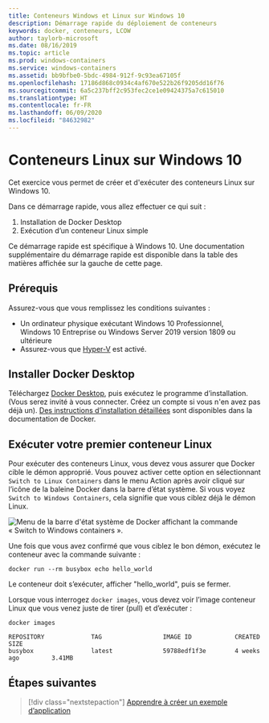 ```yaml
---
title: Conteneurs Windows et Linux sur Windows 10
description: Démarrage rapide du déploiement de conteneurs
keywords: docker, conteneurs, LCOW
author: taylorb-microsoft
ms.date: 08/16/2019
ms.topic: article
ms.prod: windows-containers
ms.service: windows-containers
ms.assetid: bb9bfbe0-5bdc-4984-912f-9c93ea67105f
ms.openlocfilehash: 17186d868c0934c4af670e522b26f9205dd16f76
ms.sourcegitcommit: 6a5c237bff2c953fec2ce1e09424375a7c615010
ms.translationtype: HT
ms.contentlocale: fr-FR
ms.lasthandoff: 06/09/2020
ms.locfileid: "84632982"
---
```

# <a name="linux-containers-on-windows-10"></a>Conteneurs Linux sur Windows 10

Cet exercice vous permet de créer et d'exécuter des conteneurs Linux sur Windows 10.

Dans ce démarrage rapide, vous allez effectuer ce qui suit :

1. Installation de Docker Desktop
2. Exécution d’un conteneur Linux simple

Ce démarrage rapide est spécifique à Windows 10. Une documentation supplémentaire du démarrage rapide est disponible dans la table des matières affichée sur la gauche de cette page.

## <a name="prerequisites"></a>Prérequis

Assurez-vous que vous remplissez les conditions suivantes :
- Un ordinateur physique exécutant Windows 10 Professionnel, Windows 10 Entreprise ou Windows Server 2019 version 1809 ou ultérieure
- Assurez-vous que [Hyper-V](https://docs.microsoft.com/virtualization/hyper-v-on-windows/reference/hyper-v-requirements) est activé. 

## <a name="install-docker-desktop"></a>Installer Docker Desktop

Téléchargez [Docker Desktop](https://store.docker.com/editions/community/docker-ce-desktop-windows), puis exécutez le programme d’installation. (Vous serez invité à vous connecter. Créez un compte si vous n'en avez pas déjà un). [Des instructions d’installation détaillées](https://docs.docker.com/docker-for-windows/install) sont disponibles dans la documentation de Docker.

## <a name="run-your-first-linux-container"></a>Exécuter votre premier conteneur Linux

Pour exécuter des conteneurs Linux, vous devez vous assurer que Docker cible le démon approprié. Vous pouvez activer cette option en sélectionnant `Switch to Linux Containers` dans le menu Action après avoir cliqué sur l’icône de la baleine Docker dans la barre d’état système. Si vous voyez `Switch to Windows Containers`, cela signifie que vous ciblez déjà le démon Linux.

![Menu de la barre d'état système de Docker affichant la commande « Switch to Windows containers ».](./media/switchDaemon.png)

Une fois que vous avez confirmé que vous ciblez le bon démon, exécutez le conteneur avec la commande suivante :

```console
docker run --rm busybox echo hello_world
```

Le conteneur doit s’exécuter, afficher "hello_world", puis se fermer. 

Lorsque vous interrogez `docker images`, vous devez voir l’image conteneur Linux que vous venez juste de tirer (pull) et d’exécuter :

```console
docker images

REPOSITORY             TAG                 IMAGE ID            CREATED             SIZE
busybox                latest              59788edf1f3e        4 weeks ago         3.41MB
```

## <a name="next-steps"></a>Étapes suivantes

> [!div class="nextstepaction"]
> [Apprendre à créer un exemple d’application](./building-sample-app.md)

